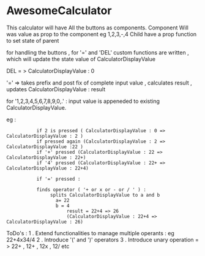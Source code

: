 # AwesomeCalculator

This calculator will have All the buttons as components.
Component Will was value as prop to the component eg 1,2,3,-,4
Child have a prop function to set state of parent


for handling the buttons , for '=' and 'DEL' custom functions are written , which will update the state value of CalculatorDisplayValue 

DEL = > CalculatorDisplayValue : 0

'=' => takes prefix and post fix of complete input value , calculates result , updates CalculatorDisplayValue : result 


for '1,2,3,4,5,6,7,8,9,0,.' : input value is appeneded to existing CalculatorDisplayValue.

eg : 

               if 2 is pressed ( CalculatorDisplayValue : 0 => CalculatorDisplayValue : 2 )
               if pressed again (CalculatorDisplayValue : 2 => CalculatorDisplayValue :22 )
               if '+' pressed (CalculatorDisplayValue : 22 => CalculatorDisplayValue : 22+)
               if '4' pressed (CalculatorDisplayValue : 22+ => CalculatorDisplayValue : 22+4)
     
               if '=' pressed :
     
               finds operator ( '+ or x or - or / ' ) :
                    splits CalculatorDisplayValue to a and b
                      a= 22
                      b = 4
                          result = 22+4 => 26
                          (CalculatorDisplayValue : 22+4 => CalculatorDisplayValue : 26)
                          
     
ToDo's :
1 . Extend functionalities to manage multiple operants : eg 22+4x34/4
2 . Introduce '(' and ')' operators 
3 . Introduce unary operation = > 22+ , 12+ , 12x , 12/ etc 
